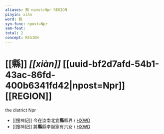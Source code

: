 ```yaml
---
aliases: 縣 npost=Npr REGION
pinyin: xiàn
word: 縣
syn-func: npost=Npr
sem-feat: 
total: 2
concept: REGION 
---
```

# [[縣]] *[[xiàn]]*  [[uuid-bf2d7afd-54b1-43ac-86fd-400b6341fd42|npost=Npr]] [[REGION]]
the district Npr
 - [[搜神記]] 今在汝南北宜**縣**縣界 / [HXWD](https://hxwd.org/textview.html?location=KR3l0099_tls_011-4a.105)
 - [[搜神記]] 將**縣**縣李誕家有六女 / [HXWD](https://hxwd.org/textview.html?location=KR3l0099_tls_019-1a.26)